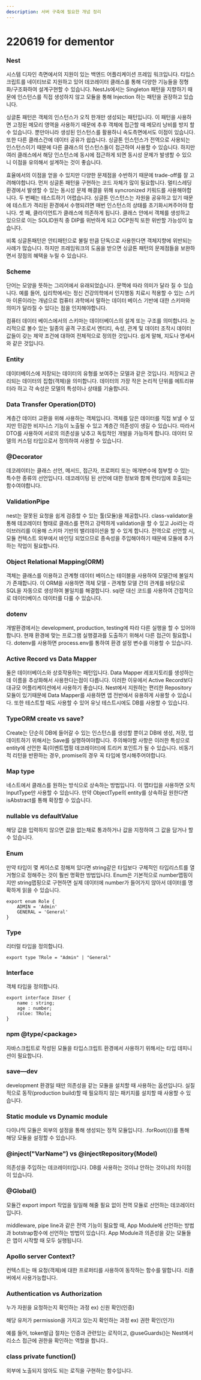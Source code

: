 ```yaml
---
description: 서버 구축에 필요한 개념 정리
---
```


# 220619 for dementor

### Nest

시스템 디자인 측면에서의 지원이 있는 백엔드 어플리케이션 프레임 워크입니다. 타입스크립트를 네이티브로 지원하고 있어 데코레이터 클래스를 통해 다양한 기능들을 정형화/구조화하여 설계구현할 수 있습니다. NestJs에서는 Singleton 패턴을 지향하기 때문에 인스턴스를 직접 생성하지 않고 모듈을 통해 Injection 하는 패턴을 권장하고 있습니다.

싱글톤 패턴은 객체의 인스턴스가 오직 한개만 생성되는 패턴입니다. 이 패턴을 사용하면 고정된 메모리 영역을 사용하기 때문에 추후 객체에 접근할 때 메모리 낭비를 방지 할 수 있습니다. 뿐만아니라 생성된 인스턴스를 활용하니 속도측면에서도 이점이 있습니다. 또한 다른 클래스간에 데이터 공유가 쉽습니다. 싱글톤 인스턴스가 전역으로 사용되는 인스턴스이기 때문에 다른 클래스의 인스턴스들이 접근하여 사용할 수 있습니다. 하지만 여러 클래스에서 해당 인스턴스에 동시에 접근하게 되면 동시성 문제가 발생할 수 있으니 이점을 유의해서 설계하는 것이 좋습니다.

효율에서의 이점을 얻을 수 있지만 다양한 문제점을 수반하기 때문에 trade-off를 잘 고려해야합니다. 먼저 싱글톤 패턴을 구현하는 코드 자체가 많이 필요합니다. 멀티스레딩 환경에서 발생할 수 있는 동시성 문제 해결을 위해 syncronized 키워드를 사용해야합니다. 두 번째는 테스트하기 어렵습니다. 싱글톤 인스턴스는 자원을 공유하고 있기 때문에 테스트가 격리된 환경에서 수행되려면 매번 인스턴스의 상태를 초기화시켜주어야 합니다. 셋 째, 클라이언트가 클래스에 의존하게 됩니다. 클래스 안에서 객체를 생성하고 있으므로 이는 SOLID원칙 중 DIP를 위반하게 되고 OCP원칙 또한 위반할 가능성이 높습니다.

비록 싱글톤패턴은 안티패턴으로 불릴 만큼 단독으로 사용한다면 객체지향에 위반되는 사례가 많습니다. 하지만 프레임워크의 도움을 받으면 싱글톤 패턴의 문제점들을 보완하면서 장점의 혜택을 누릴 수 있습니다.



### Scheme

단어는 모양을 뜻하는 그리어에서 유래되었습니다. 문맥에 따라 의미가 달라 질 수 있습니다. 예를 들어, 심리학에서는 정신 건강의학에서 인지행동 치료시 적용할 수 있는 스키마 이론이라는 개념으로 컴퓨터 과학에서 말하는 데이터 베이스 기반에 대한 스키마와 의미가 달라질 수 있다는 점을 인지해야합니다.

컴퓨터 데이터 베이스에서의 스키마는 데이터베이스의 설계 또는 구조를 의미합니다. 논리적으로 볼수 있는 일종의 골격 구조로서 엔티티, 속성, 관계 및 데이터 조작시 데이터 값들이 갖는 제약 조건에 대하여 전체적으로 정의한 것입니다. 쉽게 말해, 지도나 명세서와 같은 것입니다.



### Entity

데이터베이스에 저장되는 데이터의 유형를 보여주는 모델과 같은 것입니다. 저장되고 관리되는 데이터의 집합(객체)을 의미합니다. 데이터의 가장 작은 논리적 단위를 에트리뷰터라 하고 각 속성은 모델의 특성이나 상태를 기술합니다.



### Data Transfer Operation(DTO)

계층간 데이터 교환을 위해 사용하는 객체입니다. 객체를 담은 데이터를 직접 보낼 수 있지만 민감한 비지니스 기능이 노출될 수 있고 계층간 의존성이 생길 수 있습니다. 따라서 DTO를 사용하여 서로의 의존성을 낮추고 독립적인 개발을 가능하게 합니다. 데이터 모델의 커스텀 타입으로서 정의하여 사용할 수 있습니다.



### @Decorator

데코레이터는 클래스 선언, 메서드, 접근자, 프로퍼티 또는 매개변수에 첨부할 수 있는 특수한 종류의 선언입니다. 데코레이팅 된 선언에 대한 정보와 함께 런타임에 호출되는 함수여야합니다.



### ValidationPipe

nest는 잘못된 요청을 쉽게 검증할 수 있는 툴(모듈)을 제공합니다. class-validator을 통해 데코레이터 형태로 클래스를 편하고 강력하게 validation을 할 수 있고 Joi라는 라이브러리를 이용해 스키마 기반의 밸리데이션을 할 수 있게 합니다. 전역으로 선언할 시, 모듈 컨텍스트 외부에서 바인딩 되었으므로 종속성을 주입해야하기 때문에 모듈에 추가하는 작업이 필요합니다.



### Object Relational Mapping(ORM)

객체는 클래스를 이용하고 관계형 데이터 베이스는 테이블을 사용하여 모델간에 불일치가 존재합니다. 이 ORM을 사용하면 객체 모델 - 관계형 모델 간의 관계를 바탕으로 SQL을 자동으로 생성하여 불일치를 해결합니다. sql문 대신 코드를 사용하여 간접적으로 데이터베이스 데이터를 다룰 수 있습니다.



### dotenv

개발환경에서는 development, production, testing에 따라 다른 실행을 할 수 있어야합니다. 현재 환경에 맞는 프로그램 실행결과를 도출하기 위해서 다른 접근이 필요합니다. dotenv를 사용하면 process.env를 통하여 환경 설정 변수를 이용할 수 있습니다.



### Active Record vs Data Mapper

둘은 데이터베이스와 상호작용하는 패턴입니다. Data Mapper 레포지토리를 생성하는데 이름을 추상화해서 사용한다는점이 다릅니다. 이러한 이유에서 Active Record보다 대규모 어플리케이션에서 사용하기 좋습니다. Nest에서 지원하는 편리한 Repository모듈이 있기때문에 Data Mapper를 사용하면 앱 전반에서 유용하게 사용할 수 있습니다. 또한 테스트할 때도 사용할 수 있어 유닛 테스트시에도 DB를 사용할 수 있습니다.



### TypeORM create vs save?

Create는 단순히 DB에 들어갈 수 있는 인스턴스를 생성할 뿐이고 DB에 생성, 저장, 업데이트하기 위해서는 Save를 실행하여야합니다. 주의해야할 사항은 이러한 특성으로 entity에 선언한 훅(이벤트맵핑 데코레이터)에 트리커 포인트가 될 수 있습니다. 비동기적 리턴을 반환하는 경우, promise의 경우 꼭 타입에 명시해주어야합니다.



### Map type

네스트에서 클래스를 원하는 방식으로 상속하는 방법입니다. 이 맵타입을 사용하면 오직 InputType만 사용할 수 있습니다. 만약 ObjectType의 entity를 상속하길 원한다면 isAbstract를 통해 확장할 수 있습니다.



### nullable vs defaultValue

해당 값을 입력하지 않으면 값을 없는채로 통과하거나 값을 지정하여 그 값을 담거나 할 수 있습니다.



### Enum

만약 타입이 몇 케이스로 정해져 있다면 string같은 타입보다 구체적인 타입리스트를 열거형으로 정해주는 것이 훨씬 명확한 방법입니다. Enum은 기본적으로 number맵핑이지만 string맵핑으로 구현하면 실제 데이터에 number가 들어가지 않아서 데이터를 명확하게 읽을 수 있습니다.

```
export enum Role {
    ADMIN = 'Admin'
    GENERAL = 'General'
}
```



### Type

리터럴 타입을 정의합니다.

```
export type TRole = "Admin" | "General"
```



### Interface

객체 타입을 정의합니다.

```
export interface IUser {
    name : string;
    age : number;
    roloe: TRole;
}
```



### npm @type/\<package>

자바스크립트로 작성된 모듈을 타입스크립트 환경에서 사용하기 위해서는 타입 데피니션이 필요합니다.



### save—dev

development 환경일 때만 의존성을 같는 모듈을 설치할 때 사용하는 옵션입니다. 실질적으로 동작(production build)할 때 필요하지 않는 패키지를 설치할 때 사용할 수 있습니다.



### Static module vs Dynamic module

다이나믹 모듈은 외부의 설정을 통해 생성되는 정적 모듈입니다. .forRoot({})를 통해 해당 모듈을 설정할 수 있습니다.



### @inject("VarName") vs @injectRepository(Model)

의존성을 주입하는 데코레이터입니다. DB를 사용하는 것이냐 안하는 것이냐의 차이점이 있습니다.



### @Global()

모듈간 export import 작업을 일일해 해줄 필요 없이 전역 모듈로 선언하는 데코레이터입니다.

middleware, pipe line과 같은 전역 기능이 필요할 때, App Module에 선언하는 방법과 botstrap함수에 선언하는 방법이 있습니다. App Module과 의존성을 갖는 모듈들은 앱이 시작할 때 모두 실행됩니다.



### Apollo server Context?

컨텍스트는 매 요청(객체)에 대한 프로퍼티를 사용하여 동작하는 함수를 말합니다. 리졸버에서 사용가능합니다.



### Authentication vs Authorization

누가 자원을 요청하는지 확인하는 과정 ex) 신원 확인(인증)

해당 유저가 permission을 가지고 있는지 확인하는 과정 ex) 권한 확인(인가)

예를 들어, token발급 절차는 인증과 관련있는 로직이고, @useGuards()는 Nest에서 리소스 접근에 권한을 확인하는 역할을 합니다..



### class private function()

외부에 노출되지 않아도 되는 로직을 구현하는 함수입니다.
